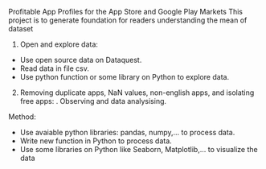 Profitable App Profiles for the App Store and Google Play Markets
This project is to generate foundation for readers understanding the mean of dataset
1. Open and explore data:
- Use open source data on Dataquest.
- Read data in file csv.
- Use python function or some library on Python to explore data.
2. Removing duplicate apps, NaN values, non-english apps, and isolating free apps:
  . Observing and data analysising.

Method:
- Use avaiable python libraries: pandas, numpy,... to process data.
- Write new function in Python to process data.
- Use some lỉbraries on Python like Seaborn, Matplotlib,... to visualize the data
